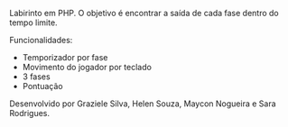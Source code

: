 Labirinto em PHP. O objetivo é encontrar a saída de cada fase dentro do tempo limite.

Funcionalidades:
- Temporizador por fase
- Movimento do jogador por teclado
- 3 fases
- Pontuação 

Desenvolvido por Graziele Silva, Helen Souza, Maycon Nogueira e Sara Rodrigues.
